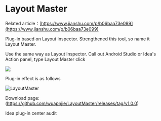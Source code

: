# Layout Master

Related article：[https://www.jianshu.com/p/b06baa73e099](https://www.jianshu.com/p/b06baa73e099)

Plug-in based on Layout Inspector. Strengthened this tool, so name it Layout Master.

Use the same way as Layout Inspector. Call out Android Studio or Idea's Action panel, type Layout Master click

![](https://github.com/wuapnjie/LayoutMaster/blob/master/images/pic1.png)

Plug-in effect is as follows

![LayoutMaster](https://github.com/wuapnjie/LayoutMaster/blob/master/images/pic2.gif)

Download page: (https://github.com/wuapnjie/LayoutMaster/releases/tag/v1.0.0)

Idea plug-in center audit
